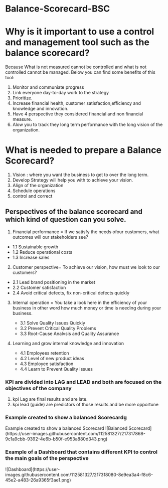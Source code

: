# Balance-Scorecard-BSC

# Why is it important to use a control and management tool such as the balance scorecard?
   Because What is not measured cannot be controlled and what is not controlled cannot be managed.
   Below you can find some benefits of this tool: 

1. Monitor and communiate progress
2. Link everyone day-to-day work to the strategy
3. Prioritize.
4. Increase financial health, customer satisfaction,efficiency and knowledge and innovation. 
5. Have 4 perspective they considered financial and non financial measure.
6. Alow you to track they long term performance with the long vision of the organization.


# What is needed to prepare a Balance Scorecard?

1. Vision : where you want the business to get to over the long term.
2. Develop Strategy will help you with to achieve your vision. 
3. Align of the organization
4. Schedule operations
5. control and correct

## Perspectives of the balance scorecard and which kind of question can you solve.

1.  Financial performance = If we satisfy the needs ofour customers, what outcomes will our stakeholders see?
<ul>
 <li> 1.1 Sustainable growth 
 <li> 1.2 Reduce operational costs 
 <li> 1.3 Increase sales 
</ul>


2. Customer perspective= To achieve our vision, how must we look to our customers?
<ul>
<li>2.1 Lead brand positioning in the market
<li>2.2 Customer satisfaction
<li>2.4 Avoid critical defects, fix non-critical defects quickly
    </ul>
    
3. Internal operation = You take a look here in the efficiency of your business  in other word how much money or time is needing during your business.
   <ul> 
   <li> 3.1 Solve Quality Issues Quickly
   <li> 3.2 Prevent Critical Quality Problems
   <li> 3.3 Root-Cause Analvsis and Quality Assurance
    </ul>
    
4. Learning and grow  internal knowledge and innovation 
    <ul>
     <li> 4.1 Employees retention
     <li> 4.2 Level of new product ideas
     <li> 4.3 Employee satisfaction
     <li> 4.4 Learn to Prevent Quality Issues
    </ul>
 

<h3> KPI are divided into LAG and LEAD and both are focused on the objectives of the company</h3>

1. kpi Lag are final results and are late.
2. kpi lead (guide) are predictors of those results and be more opportune

 <h3>Example created to show a balanced Scorecardg </h3>
 Example created to show a balanced Scorecard
 ![Balanced Scorecard](https://user-images.githubusercontent.com/112581327/217317868-9c1a9cbb-9392-4e6b-b50f-e953a880d343.png)



<h3> Example of a Dashboard that contains different KPI to control the main goals of the perspective </h3>
![Dashboard](https://user-images.githubusercontent.com/112581327/217318080-8e9ea3a4-f8c6-45e2-a483-26a9365f3ae1.png)


   

